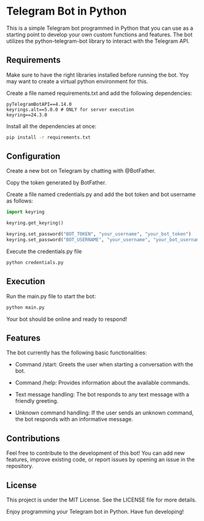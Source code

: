 # Telegram Bot in Python

This is a simple Telegram bot programmed in Python that you can use as a starting point to develop your own custom functions and features. The bot utilizes the python-telegram-bot library to interact with the Telegram API.

## Requirements
Make sure to have the right libraries installed before running the bot. Yoy may want to create a virtual python environment for this.

Create a file named requirements.txt and add the following dependencies:

```
pyTelegramBotAPI==4.14.0
keyrings.alt==5.0.0 # ONLY for server execution
keyring==24.3.0
```
Install all the dependencies at once:
```bash
pip install -r requirements.txt
```

## Configuration
Create a new bot on Telegram by chatting with @BotFather.

Copy the token generated by BotFather.

Create a file named credentials.py and add the bot token and bot username as follows:

```python
import keyring

keyring.get_keyring()

keyring.set_password("BOT_TOKEN", "your_username", "your_bot_token")
keyring.set_password("BOT_USERNAME", "your_username", "your_bot_username")
```
Execute the credentials.py file

```bash
python credentials.py
```

## Execution

Run the main.py file to start the bot:

```bash
python main.py
```

Your bot should be online and ready to respond!

## Features
The bot currently has the following basic functionalities:

* Command /start: Greets the user when starting a conversation with the bot.

* Command /help: Provides information about the available commands.

* Text message handling: The bot responds to any text message with a friendly greeting.

* Unknown command handling: If the user sends an unknown command, the bot responds with an informative message.

## Contributions
Feel free to contribute to the development of this bot! You can add new features, improve existing code, or report issues by opening an issue in the repository.

## License
This project is under the MIT License. See the LICENSE file for more details.

Enjoy programming your Telegram bot in Python. Have fun developing!